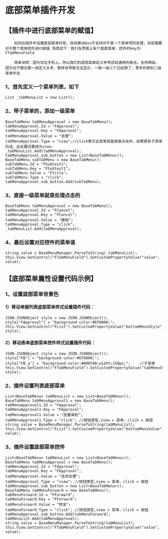 # 底部菜单插件开发

##  【插件中进行底部菜单的赋值】

        如何在插件中设置底部菜单栏呢，目前移动bos不支持对于某一个菜单项的处理，目前需要对于整个菜单控件进行赋值 场景如下：我们在界面上有个底部菜单，控件的key为FTabMenuField 

        简单说明：因为实在手机上，所以我们的底部菜单定义参考目前通用的做法，支持两级，因为也不建议第一级定义太多，那样会导致无法显示，一般一级三个已经够了，更多的放到二级菜单中去 

### 1、首先定义一个菜单列表，如下 

```text
List _tabMenuList = new List();
```

### 2、带子菜单的，添加一级菜单 

```text
BaseTabMenu tabMenuApproval = new BaseTabMenu();
tabMenuApproval.Id = "FApproval";
tabMenuApproval.Key = "FApproval";
tabMenuApproval.Value = "处理";
tabMenuApproval.Type = "view";//click表示此菜单就是直接点击的，如果是有子菜单的话，此处要设置成为view
_tabMenuList.Add(tabMenuApproval);
tabMenuApproval.sub_button = new List<BaseTabMenu>();
BaseTabMenu subTabMenu = new BaseTabMenu();
subTabMenu.Id = "FSubtest1";
subTabMenu.Key = "FSubtest1";
subTabMenu.Value = "Ftitle";
subTabMenu.Type = "click";
tabMenuApproval.sub_button.Add(subTabMenu);
```

### 3、直接一级菜单就是处理点击的

```text
BaseTabMenu tabMenuApproval = new BaseTabMenu();
tabMenuApproval.Id = "FCancel";
tabMenuApproval.Key = "FCancel";
tabMenuApproval.Value = "撤销";
tabMenuApproval.Type = "click";
_tabMenuList.Add(tabMenuApproval);
```

### 4、最后设置对应控件的菜单值 

```text
string value = BaseMenuManager.ParseToString(_tabMenuList);
this.View.GetControl("FTabMenuField").SetCustomPropertyValue("value", value);
```

##  【底部菜单属性设置代码示例】

### 1、设置底部菜单背景色 

#### 1）移动单据列表底部菜单样式设置插件代码：

```text
JSON.JSONObject style = new JSON.JSONObject();
style["FApproval"] = "background-color:#EF0000;";
this.View.GetControl("FList").SetCustomPropertyValue("bottomMenuStyle", style);
```

#### 2）移动表单底部菜单控件样式设置插件代码：

```text
JSON.JSONObject style = new JSON.JSONObject();
style["FB"] = "background-color:#EF0000;";
style["FB_a"] = "background-color:#00EF00;width:150px;";    //子菜单
this.View.GetControl("FTabMenuField").SetCustomPropertyValue("tabMenuStyle", style);
```

### 2、插件设置列表底部菜单

```text
List<BaseTabMenu> tabMenuList = new List<BaseTabMenu>();
BaseTabMenu tabMenuApproval1 = new BaseTabMenu();
tabMenuApproval1.Id = "FApproval";
tabMenuApproval1.Key = "FApproval";
tabMenuApproval1.Value = "批量审批";
tabMenuApproval1.Type = "click"; //按钮类型,view = 菜单，click = 按钮
string value = BaseMenuManager.ParseToString(tabMenuList);
this.View.GetControl("FList").SetCustomPropertyValue("bottomMenuValue", value);
```

### 3、插件设置底部菜单控件

```text
List<BaseTabMenu> tabMenuList = new List<BaseTabMenu>();
BaseTabMenu tabMenuApproval = new BaseTabMenu();
tabMenuApproval.Id = "FApproval";
tabMenuApproval.Key = "FApproval";
tabMenuApproval.Value = "任务处理";
tabMenuApproval.Type = "view"; //按钮类型,view = 菜单，click = 按钮
tabMenuApproval.sub_button = new List<BaseTabMenu>();   
BaseTabMenu tabMenuForward = new BaseTabMenu();
tabMenuForward.Id = "FForward";
tabMenuForward.Key = "FForward";
tabMenuForward.Value = "转发";
tabMenuForward.Type = "click"; //按钮类型,view = 菜单，click = 按钮
tabMenuApproval.sub_button.Add(tabMenuForward);
tabMenuList.Add(tabMenuApproval);
string value = BaseMenuManager.ParseToString(tabMenuList);
this.View.GetControl("FTabMenuField").SetCustomPropertyValue("value", value); 
```

